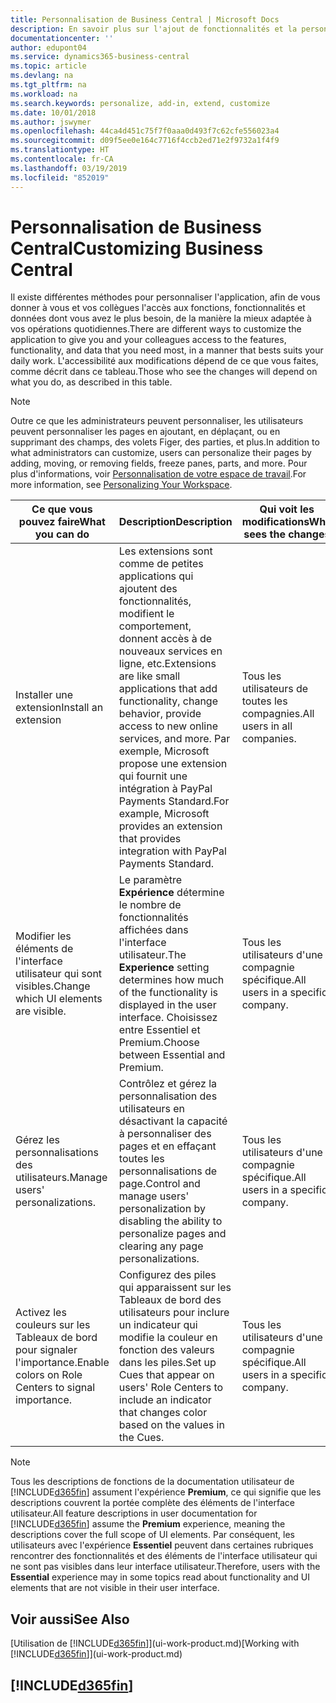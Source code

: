 ```yaml
---
title: Personnalisation de Business Central | Microsoft Docs
description: En savoir plus sur l'ajout de fonctionnalités et la personnalisation de Business Central.
documentationcenter: ''
author: edupont04
ms.service: dynamics365-business-central
ms.topic: article
ms.devlang: na
ms.tgt_pltfrm: na
ms.workload: na
ms.search.keywords: personalize, add-in, extend, customize
ms.date: 10/01/2018
ms.author: jswymer
ms.openlocfilehash: 44ca4d451c75f7f0aaa0d493f7c62cfe556023a4
ms.sourcegitcommit: d09f5ee0e164c7716f4ccb2ed71e2f9732a1f4f9
ms.translationtype: HT
ms.contentlocale: fr-CA
ms.lasthandoff: 03/19/2019
ms.locfileid: "852019"
---
```

# <a name="customizing-business-central"></a><span data-ttu-id="c2cd5-103">Personnalisation de Business Central</span><span class="sxs-lookup"><span data-stu-id="c2cd5-103">Customizing Business Central</span></span>
<span data-ttu-id="c2cd5-104">Il existe différentes méthodes pour personnaliser l'application, afin de vous donner à vous et vos collègues l'accès aux fonctions, fonctionnalités et données dont vous avez le plus besoin, de la manière la mieux adaptée à vos opérations quotidiennes.</span><span class="sxs-lookup"><span data-stu-id="c2cd5-104">There are different ways to customize the application to give you and your colleagues access to the features, functionality, and data that you need most, in a manner that bests suits your daily work.</span></span> <span data-ttu-id="c2cd5-105">L'accessibilité aux modifications dépend de ce que vous faites, comme décrit dans ce tableau.</span><span class="sxs-lookup"><span data-stu-id="c2cd5-105">Those who see the changes will depend on what you do, as described in this table.</span></span>

> [!NOTE]
> <span data-ttu-id="c2cd5-106">Outre ce que les administrateurs peuvent personnaliser, les utilisateurs peuvent personnaliser les pages en ajoutant, en déplaçant, ou en supprimant des champs, des volets Figer, des parties, et plus.</span><span class="sxs-lookup"><span data-stu-id="c2cd5-106">In addition to what administrators can customize, users can personalize their pages by adding, moving, or removing fields, freeze panes, parts, and more.</span></span> <span data-ttu-id="c2cd5-107">Pour plus d'informations, voir [Personnalisation de votre espace de travail](ui-personalization-user.md).</span><span class="sxs-lookup"><span data-stu-id="c2cd5-107">For more information, see [Personalizing Your Workspace](ui-personalization-user.md).</span></span>

| <span data-ttu-id="c2cd5-108">Ce que vous pouvez faire</span><span class="sxs-lookup"><span data-stu-id="c2cd5-108">What you can do</span></span>    |  <span data-ttu-id="c2cd5-109">Description</span><span class="sxs-lookup"><span data-stu-id="c2cd5-109">Description</span></span>  |  <span data-ttu-id="c2cd5-110">Qui voit les modifications</span><span class="sxs-lookup"><span data-stu-id="c2cd5-110">Who sees the changes</span></span>  |  <span data-ttu-id="c2cd5-111">Plus d'informations</span><span class="sxs-lookup"><span data-stu-id="c2cd5-111">More information</span></span>  |
|-----|---------------|---------|-------|
|<span data-ttu-id="c2cd5-112">Installer une extension</span><span class="sxs-lookup"><span data-stu-id="c2cd5-112">Install an extension</span></span>|<span data-ttu-id="c2cd5-113">Les extensions sont comme de petites applications qui ajoutent des fonctionnalités, modifient le comportement, donnent accès à de nouveaux services en ligne, etc.</span><span class="sxs-lookup"><span data-stu-id="c2cd5-113">Extensions are like small applications that add functionality, change behavior, provide access to new online services, and more.</span></span> <span data-ttu-id="c2cd5-114">Par exemple, Microsoft propose une extension qui fournit une intégration à PayPal Payments Standard.</span><span class="sxs-lookup"><span data-stu-id="c2cd5-114">For example, Microsoft provides an extension that provides integration with PayPal Payments Standard.</span></span>|<span data-ttu-id="c2cd5-115">Tous les utilisateurs de toutes les compagnies.</span><span class="sxs-lookup"><span data-stu-id="c2cd5-115">All users in all companies.</span></span>|[<span data-ttu-id="c2cd5-116">Personnalisation à l'aide d'extensions</span><span class="sxs-lookup"><span data-stu-id="c2cd5-116">Customizing Using Extensions</span></span>](ui-extensions.md)|
|<span data-ttu-id="c2cd5-117">Modifier les éléments de l'interface utilisateur qui sont visibles.</span><span class="sxs-lookup"><span data-stu-id="c2cd5-117">Change which UI elements are visible.</span></span>|<span data-ttu-id="c2cd5-118">Le paramètre **Expérience** détermine le nombre de fonctionnalités affichées dans l'interface utilisateur.</span><span class="sxs-lookup"><span data-stu-id="c2cd5-118">The **Experience** setting determines how much of the functionality is displayed in the user interface.</span></span> <span data-ttu-id="c2cd5-119">Choisissez entre Essentiel et Premium.</span><span class="sxs-lookup"><span data-stu-id="c2cd5-119">Choose between Essential and Premium.</span></span>|<span data-ttu-id="c2cd5-120">Tous les utilisateurs d'une compagnie spécifique.</span><span class="sxs-lookup"><span data-stu-id="c2cd5-120">All users in a specific company.</span></span>|[<span data-ttu-id="c2cd5-121">Modification des fonctionnalités affichées</span><span class="sxs-lookup"><span data-stu-id="c2cd5-121">Changing Which Features are Displayed</span></span>](ui-experiences.md)|
|<span data-ttu-id="c2cd5-122">Gérez les personnalisations des utilisateurs.</span><span class="sxs-lookup"><span data-stu-id="c2cd5-122">Manage users' personalizations.</span></span>|<span data-ttu-id="c2cd5-123">Contrôlez et gérez la personnalisation des utilisateurs en désactivant la capacité à personnaliser des pages et en effaçant toutes les personnalisations de page.</span><span class="sxs-lookup"><span data-stu-id="c2cd5-123">Control and manage users' personalization by disabling the ability to personalize pages and clearing any page personalizations.</span></span>|<span data-ttu-id="c2cd5-124">Tous les utilisateurs d'une compagnie spécifique.</span><span class="sxs-lookup"><span data-stu-id="c2cd5-124">All users in a specific company.</span></span>|[<span data-ttu-id="c2cd5-125">Gérer la personnalisation en tant qu'administrateur</span><span class="sxs-lookup"><span data-stu-id="c2cd5-125">Managing Personalization as an Administrator</span></span>](ui-personalization-manage.md)|
|<span data-ttu-id="c2cd5-126">Activez les couleurs sur les Tableaux de bord pour signaler l'importance.</span><span class="sxs-lookup"><span data-stu-id="c2cd5-126">Enable colors on Role Centers to signal importance.</span></span>|<span data-ttu-id="c2cd5-127">Configurez des piles qui apparaissent sur les Tableaux de bord des utilisateurs pour inclure un indicateur qui modifie la couleur en fonction des valeurs dans les piles.</span><span class="sxs-lookup"><span data-stu-id="c2cd5-127">Set up Cues that appear on users' Role Centers to include an indicator that changes color based on the values in the Cues.</span></span>|<span data-ttu-id="c2cd5-128">Tous les utilisateurs d'une compagnie spécifique.</span><span class="sxs-lookup"><span data-stu-id="c2cd5-128">All users in a specific company.</span></span>|[<span data-ttu-id="c2cd5-129">Configuration d'un indicateur coloré sur des piles</span><span class="sxs-lookup"><span data-stu-id="c2cd5-129">Setting Up a Colored Indicator on Cues</span></span>](admin-how-set-up-colored-indicator-on-cues.md)|

> [!NOTE]
> <span data-ttu-id="c2cd5-130">Tous les descriptions de fonctions de la documentation utilisateur de [!INCLUDE[d365fin](includes/d365fin_md.md)] assument l'expérience **Premium**, ce qui signifie que les descriptions couvrent la portée complète des éléments de l'interface utilisateur.</span><span class="sxs-lookup"><span data-stu-id="c2cd5-130">All feature descriptions in user documentation for [!INCLUDE[d365fin](includes/d365fin_md.md)] assume the **Premium** experience, meaning the descriptions cover the full scope of UI elements.</span></span> <span data-ttu-id="c2cd5-131">Par conséquent, les utilisateurs avec l'expérience **Essentiel** peuvent dans certaines rubriques rencontrer des fonctionnalités et des éléments de l'interface utilisateur qui ne sont pas visibles dans leur interface utilisateur.</span><span class="sxs-lookup"><span data-stu-id="c2cd5-131">Therefore, users with the **Essential** experience may in some topics read about functionality and UI elements that are not visible in their user interface.</span></span>

## <a name="see-also"></a><span data-ttu-id="c2cd5-132">Voir aussi</span><span class="sxs-lookup"><span data-stu-id="c2cd5-132">See Also</span></span>
<span data-ttu-id="c2cd5-133">[Utilisation de [!INCLUDE[d365fin](includes/d365fin_md.md)]](ui-work-product.md)</span><span class="sxs-lookup"><span data-stu-id="c2cd5-133">[Working with [!INCLUDE[d365fin](includes/d365fin_md.md)]](ui-work-product.md)</span></span>  

## [!INCLUDE[d365fin](includes/free_trial_md.md)]  
